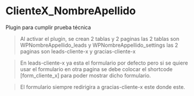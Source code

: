 # ClienteX_NombreApellido
Plugin para cumplir prueba técnica

>Al activar el plugin, se crean 2 tablas y 2 paginas
>las 2 tablas son WPNombreAppellido_leads y WPNombreAppellido_settings
>las 2 paginas son leads-cliente-x y gracias-cliente-x

>En leads-cliente-x ya esta el formulario por defecto pero si se quiere usar 
>el formulario en otra pagina se debe colocar el shortcode [form_cliente_x] 
>para poder mostrar dicho formulario.

>El formulario siempre redirigira a gracias-cliente-x este donde este.
